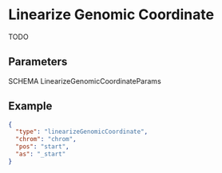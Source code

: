 # Linearize Genomic Coordinate

TODO

## Parameters

SCHEMA LinearizeGenomicCoordinateParams

## Example

```json
{
  "type": "linearizeGenomicCoordinate",
  "chrom": "chrom",
  "pos": "start",
  "as": "_start"
}
```
